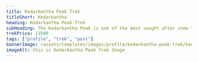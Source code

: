 ```yaml
--- 
title: Kedarkantha Peak Trek
titleShort: Kedarkantha
heading: Kedarkantha Peak Trek
subHeading: The Kedarkantha Peak is one of the most sought after snow trekking destinations in India.
trekPrice: 13500
tags: ["profile", "trek", "post"]
bannerImage: /assets/templates/images/profile/kedarkantha-peak-trek/kedarkantha-peak-trek-profile-header.jpg
imageAlt: this is Kedarkantha Peak Trek Image
---
```

